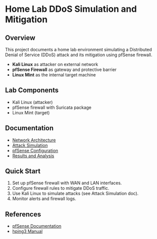 # Home Lab DDoS Simulation and Mitigation

## Overview

This project documents a home lab environment simulating a Distributed Denial of Service (DDoS) attack and its mitigation using pfSense firewall.

- **Kali Linux** as attacker on external network
- **pfSense Firewall** as gateway and protective barrier
- **Linux Mint** as the internal target machine

## Lab Components

- Kali Linux (attacker)
- pfSense firewall with Suricata package
- Linux Mint (target)

## Documentation

- [Network Architecture](network-architecture.md)
- [Attack Simulation](attack-simulation.md)
- [pfSense Configuration](pfsense-configuration.md)
- [Results and Analysis](results.md)

## Quick Start

1. Set up pfSense firewall with WAN and LAN interfaces.
2. Configure firewall rules to mitigate DDoS traffic.
3. Use Kali Linux to simulate attacks (see Attack Simulation doc).
4. Monitor alerts and firewall logs.

## References

- [pfSense Documentation](https://docs.netgate.com/pfsense/en/latest/)
- [hping3 Manual](http://www.hping.org/manpage.php)
